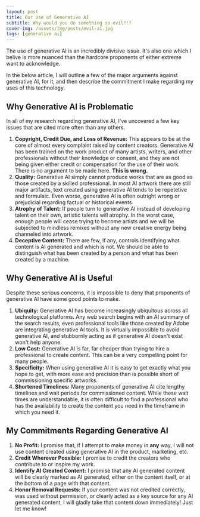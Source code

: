 ```yaml
---
layout: post
title: Our Use of Generative AI
subtitle: Why would you do something so evil?!?
cover-img: /assets/img/posts/evil-ai.jpg
tags: [generative ai]
---
```


The use of generative AI is an incredibly divisive issue. It's also one which I belive is more nuanced than the hardcore proponents of either extreme want to acknowledge.

In the below article, I will outline a few of the major arguments against generative AI, for it, and then describe the commitment I make regarding my uses of this technology.

## Why Generative AI is Problematic
In all of my research regarding generative AI, I've uncovered a few key issues that are cited more often than any others.
1. **Copyright, Credit Due, and Loss of Revenue:** This appears to be at the core of almost every complaint raised by content creators. Generative AI has been trained on the work product of many artists, writers, and other professionals without their knowledge or consent, and they are not being given either credit or compensation for the use of their work. There is no argument to be made here. **This is wrong.**
1. **Quality:** Generative AI simply cannot produce works that are as good as those created by a skilled professional. In most AI artwork there are still major artifacts, text created using generative AI tends to be repetetive and formulaic. Even worse, generative AI is often outright wrong or prejudicial regarding factual or historical events.
1. **Atrophy of Talent:** If people turn to generative AI instead of developing talent on their own, artistic talents will atrophy. In the worst case, enough people will cease trying to become artists and we will be subjected to mindless remixes without any new creative energy being channeled into artwork.
1. **Deceptive Content:** There are few, if any, controls identifying what content is AI generated and which is not. We should be able to distinguish what has been created by a person and what has been created by a machine.

## Why Generative AI is Useful
Despite these serious concerns, it is impossible to deny that proponents of generative AI have some good points to make.
1. **Ubiquity:** Generative AI has become increasingly ubiquitous across all technological platforms. Any web search begins with an AI summary of the search results, even professional tools like those created by Adobe are integrating generative AI tools. It is virtually impossible to avoid generative AI, and stubbornly acting as if generative AI doesn't exist won't help anyone.
1. **Low Cost:** Generative AI is far, far cheaper than trying to hire a professional to create content. This can be a very compelling point for many people.
1. **Specificity:** When using generative AI it is easy to get exactly what you hope to get, with more ease and precision than is possible short of commissioning specific artworks.
1. **Shortened Timelines:** Many proponents of generative AI cite lengthy timelines and wait periods for commissioned content. While these wait times are understandable, it is often difficult to find a professional who has the availability to create the content you need in the timeframe in which you need it.

## My Commitments Regarding Generative AI
1. **No Profit:** I promise that, if I attempt to make money in **any** way, I will not use content created using generative AI in the product, marketing, etc.
1. **Credit Wherever Possible:** I promise to credit the creators who contribute to or inspire my work.
1. **Identify AI Created Content:** I promise that any AI generated content will be clearly marked as AI generated, either on the content itself, or at the bottom of a page with that content.
1. **Honor Removal Requests:** If your content was not credited correctly, was used without permission, or clearly acted as a key source for any AI generated content, I will gladly take that content down immediately! Just let me know!